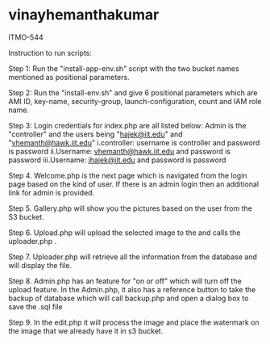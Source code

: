 # vinayhemanthakumar
ITMO-544

Instruction to run scripts:

Step 1: Run the "install-app-env.sh" script with the two bucket names mentioned as positional parameters.

Step 2: Run the "install-env.sh" and give 6 positional parameters which are AMI ID, key-name, security-group, launch-configuration, count and IAM role name.

Step 3: Login credentials for index.php are all listed below: Admin is the "controller" and the users being "hajek@iit.edu" and "vhemanth@hawk.iit.edu"
	i.controller: username is controller and password is password 
	ii.Username: vhemanth@hawk.iit.edu and password is password
	iii.Username: jhajek@iit.edu and password is password

Step 4. Welcome.php is the next page which is navigated from the login page based on the kind of user. If there is an admin login then an additional link for admin is provided.

Step 5. Gallery.php will show you the pictures based on the user from the S3 bucket.

Step 6. Upload.php will upload the selected image to the  and calls the uploader.php .

Step 7. Uploader.php will retrieve all the information from the database and will display the file.

Step 8. Admin.php has an feature for "on or off" which will turn off the upload feature. In the Admin.php, it also has a reference button to take the backup of database which will call backup.php and open a dialog box to save the .sql file

Step 9. In the edit.php it will process the image and place the watermark on the image that we already have it in s3 bucket.
